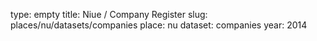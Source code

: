 type: empty
title: Niue / Company Register
slug: places/nu/datasets/companies
place: nu
dataset: companies
year: 2014
